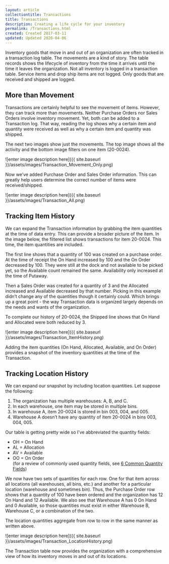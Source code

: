 ```yaml
---
layout: article
collectiontitle: Transactions
title: Transactions
description: Creating a life cycle for your inventory
permalink: /Transactions.html
created: Created 2017-03-11
updated: Updated 2020-04-06
---
```

Inventory goods that move in and out of an organization are often tracked in a transaction log table.  The movements are a kind of story.  The table records shows the lifecycle of inventory from the time it arrives until the time it leaves the organization.  Not all inventory is logged in a transaction table.  Service items and drop ship items are not logged.  Only goods that are received and shipped are logged.

## More than Movement

Transactions are certainly helpful to see the movement of items.  However, they can track more than movements.  Neither Purchase Orders nor Sales Orders involve inventory movement.  Yet, both can be added to a Transaction log.  That way, reading the log shows why a certain item and quantity were received as well as why a certain item and quantity was shipped.

The next two images show just the movements.  The top image shows all the activity and the bottom image filters on one item (20-0024).

![enter image description here]({{ site.baseurl }}/assets/images/Transaction_Movement_Only.png)

Now we’ve added Purchase Order and Sales Order information.  This can greatly help users determine the correct number of items were received/shipped.

![enter image description here]({{ site.baseurl }}/assets/images/Transaction_All.png)

## Tracking Item History

We can expand the Transaction information by grabbing the item quantities at the time of data entry.  This can provide a broader picture of the item.  In the image below, the filtered list shows transactions for item 20-0024.  This time, the item quantities are included.

The first line shows that a quantity of 100 was created on a purchase order.  At the time of receipt the On Hand increased by 100 and the On Order decreased by 100.  They were still at the dock and not available to be picked yet, so the Available count remained the same.  Availability only increased at the time of Putaway.

Then a Sales Order was created for a quantity of 3 and the Allocated increased and Available decreased by that number.  Picking in this example didn’t change any of the quantities though it certainly could.  Which brings up a great point - the way Transaction data is organized largely depends on the needs and wants of the organization.

To complete our history of 20-0024, the Shipped line shows that On Hand and Allocated were both reduced by 3.

![enter image description here]({{ site.baseurl }}/assets/images/Transaction_ItemHistory.png)

Adding the item quantities (On Hand, Allocated, Available, and On Order) provides a snapshot of the inventory quantities at the time of the Transaction. 

## Tracking Location History

We can expand our snapshot by including location quantities.  Let suppose the following:

1. The organization has multiple warehouses: A, B, and C.
2. In each warehouse, one item may be stored in multiple bins.
3. In warehouse A, item 20-0024 is stored in bin 003, 004, and 005.
4. Warehouse A doesn’t have any quantity of item 20-0024 in bins 003, 004, 005.

Our table is getting pretty wide so I’ve abbreviated the quantity fields:

* OH = On Hand
* AL = Allocation
* AV = Available
* OO = On Order<br />(for a review of commonly used quantity fields, see [6 Common Quantity Fields](/Quantity-Fields.html))

We now have two sets of quantities for each row.  One for that item across all locations (all warehouses, all bins, etc.) and another for a particular location (warehouse and sometimes bin).  Thus, the Purchase Order row shows that a quantity of 100 have been ordered and the organization has 12 On Hand and 12 Available.  We also see that Warehouse A has 0 On Hand and 0 Available, so those quantities must exist in either Warehouse B, Warehouse C, or a combination of the two.

The location quantities aggregate from row to row in the same manner as written above.

![enter image description here]({{ site.baseurl }}/assets/images/Transaction_LocationHistory.png)

The Transaction table now provides the organization with a comprehensive view of how its inventory moves in and out of its locations.
